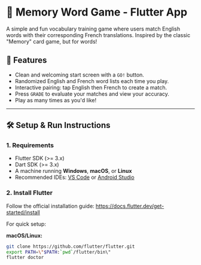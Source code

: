 # 🧠 Memory Word Game - Flutter App

A simple and fun vocabulary training game where users match English words with their corresponding French translations. Inspired by the classic \"Memory\" card game, but for words!

## 🚀 Features

- Clean and welcoming start screen with a `GO!` button.
- Randomized English and French word lists each time you play.
- Interactive pairing: tap English then French to create a match.
- Press `GRADE` to evaluate your matches and view your accuracy.
- Play as many times as you'd like!

---

## 🛠 Setup & Run Instructions

### 1. Requirements

- Flutter SDK (>= 3.x)
- Dart SDK (>= 3.x)
- A machine running **Windows**, **macOS**, or **Linux**
- Recommended IDEs: [VS Code](https://code.visualstudio.com) or [Android Studio](https://developer.android.com/studio)

### 2. Install Flutter

Follow the official installation guide: https://docs.flutter.dev/get-started/install

For quick setup:

**macOS/Linux:**

```bash
git clone https://github.com/flutter/flutter.git
export PATH=\"$PATH:`pwd`/flutter/bin\"
flutter doctor
